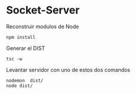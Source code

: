 # Socket-Server

Reconstruir modulos de Node
```
npm install
```

Generar el DIST
```
tsc -w
```

Levantar servidor con uno de estos dos comandos
```
nodemon  dist/
node dist/
```


